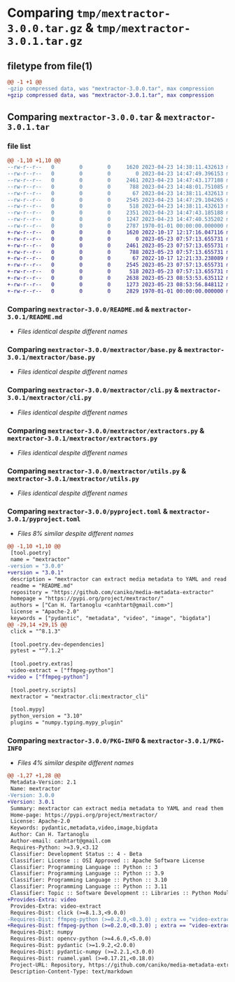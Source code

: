 # Comparing `tmp/mextractor-3.0.0.tar.gz` & `tmp/mextractor-3.0.1.tar.gz`

## filetype from file(1)

```diff
@@ -1 +1 @@
-gzip compressed data, was "mextractor-3.0.0.tar", max compression
+gzip compressed data, was "mextractor-3.0.1.tar", max compression
```

## Comparing `mextractor-3.0.0.tar` & `mextractor-3.0.1.tar`

### file list

```diff
@@ -1,10 +1,10 @@
--rw-r--r--   0        0        0     1620 2023-04-23 14:38:11.432613 mextractor-3.0.0/README.md
--rw-r--r--   0        0        0        0 2023-04-23 14:47:49.396153 mextractor-3.0.0/mextractor/__init__.py
--rw-r--r--   0        0        0     2461 2023-04-23 14:47:43.177188 mextractor-3.0.0/mextractor/base.py
--rw-r--r--   0        0        0      788 2023-04-23 14:48:01.751085 mextractor-3.0.0/mextractor/cli.py
--rw-r--r--   0        0        0       67 2023-04-23 14:38:11.432613 mextractor-3.0.0/mextractor/constants.py
--rw-r--r--   0        0        0     2545 2023-04-23 14:47:29.104265 mextractor-3.0.0/mextractor/extractors.py
--rw-r--r--   0        0        0      518 2023-04-23 14:38:11.432613 mextractor-3.0.0/mextractor/utils.py
--rw-r--r--   0        0        0     2351 2023-04-23 14:47:43.185188 mextractor-3.0.0/mextractor/workflow.py
--rw-r--r--   0        0        0     1247 2023-04-23 14:47:40.535202 mextractor-3.0.0/pyproject.toml
--rw-r--r--   0        0        0     2787 1970-01-01 00:00:00.000000 mextractor-3.0.0/PKG-INFO
+-rw-r--r--   0        0        0     1620 2022-10-17 12:17:16.047116 mextractor-3.0.1/README.md
+-rw-r--r--   0        0        0        0 2023-05-23 07:57:13.655731 mextractor-3.0.1/mextractor/__init__.py
+-rw-r--r--   0        0        0     2461 2023-05-23 07:57:13.655731 mextractor-3.0.1/mextractor/base.py
+-rw-r--r--   0        0        0      788 2023-05-23 07:57:13.655731 mextractor-3.0.1/mextractor/cli.py
+-rw-r--r--   0        0        0       67 2022-10-17 12:21:33.238089 mextractor-3.0.1/mextractor/constants.py
+-rw-r--r--   0        0        0     2545 2023-05-23 07:57:13.655731 mextractor-3.0.1/mextractor/extractors.py
+-rw-r--r--   0        0        0      518 2023-05-23 07:57:13.655731 mextractor-3.0.1/mextractor/utils.py
+-rw-r--r--   0        0        0     2638 2023-05-23 08:53:53.635112 mextractor-3.0.1/mextractor/workflow.py
+-rw-r--r--   0        0        0     1273 2023-05-23 08:53:56.848112 mextractor-3.0.1/pyproject.toml
+-rw-r--r--   0        0        0     2829 1970-01-01 00:00:00.000000 mextractor-3.0.1/PKG-INFO
```

### Comparing `mextractor-3.0.0/README.md` & `mextractor-3.0.1/README.md`

 * *Files identical despite different names*

### Comparing `mextractor-3.0.0/mextractor/base.py` & `mextractor-3.0.1/mextractor/base.py`

 * *Files identical despite different names*

### Comparing `mextractor-3.0.0/mextractor/cli.py` & `mextractor-3.0.1/mextractor/cli.py`

 * *Files identical despite different names*

### Comparing `mextractor-3.0.0/mextractor/extractors.py` & `mextractor-3.0.1/mextractor/extractors.py`

 * *Files identical despite different names*

### Comparing `mextractor-3.0.0/mextractor/utils.py` & `mextractor-3.0.1/mextractor/utils.py`

 * *Files identical despite different names*

### Comparing `mextractor-3.0.0/pyproject.toml` & `mextractor-3.0.1/pyproject.toml`

 * *Files 8% similar despite different names*

```diff
@@ -1,10 +1,10 @@
 [tool.poetry]
 name = "mextractor"
-version = "3.0.0"
+version = "3.0.1"
 description = "mextractor can extract media metadata to YAML and read them"
 readme = "README.md"
 repository = "https://github.com/caniko/media-metadata-extractor"
 homepage = "https://pypi.org/project/mextractor/"
 authors = ["Can H. Tartanoglu <canhtart@gmail.com>"]
 license = "Apache-2.0"
 keywords = ["pydantic", "metadata", "video", "image", "bigdata"]
@@ -29,14 +29,15 @@
 click = "^8.1.3"
 
 [tool.poetry.dev-dependencies]
 pytest = "^7.1.2"
 
 [tool.poetry.extras]
 video-extract = ["ffmpeg-python"]
+video = ["ffmpeg-python"]
 
 [tool.poetry.scripts]
 mextractor = "mextractor.cli:mextractor_cli"
 
 [tool.mypy]
 python_version = "3.10"
 plugins = "numpy.typing.mypy_plugin"
```

### Comparing `mextractor-3.0.0/PKG-INFO` & `mextractor-3.0.1/PKG-INFO`

 * *Files 4% similar despite different names*

```diff
@@ -1,27 +1,28 @@
 Metadata-Version: 2.1
 Name: mextractor
-Version: 3.0.0
+Version: 3.0.1
 Summary: mextractor can extract media metadata to YAML and read them
 Home-page: https://pypi.org/project/mextractor/
 License: Apache-2.0
 Keywords: pydantic,metadata,video,image,bigdata
 Author: Can H. Tartanoglu
 Author-email: canhtart@gmail.com
 Requires-Python: >=3.9,<3.12
 Classifier: Development Status :: 4 - Beta
 Classifier: License :: OSI Approved :: Apache Software License
 Classifier: Programming Language :: Python :: 3
 Classifier: Programming Language :: Python :: 3.9
 Classifier: Programming Language :: Python :: 3.10
 Classifier: Programming Language :: Python :: 3.11
 Classifier: Topic :: Software Development :: Libraries :: Python Modules
+Provides-Extra: video
 Provides-Extra: video-extract
 Requires-Dist: click (>=8.1.3,<9.0.0)
-Requires-Dist: ffmpeg-python (>=0.2.0,<0.3.0) ; extra == "video-extract"
+Requires-Dist: ffmpeg-python (>=0.2.0,<0.3.0) ; extra == "video-extract" or extra == "video"
 Requires-Dist: numpy
 Requires-Dist: opencv-python (>=4.6.0,<5.0.0)
 Requires-Dist: pydantic (>=1.9.2,<2.0.0)
 Requires-Dist: pydantic-numpy (>=2.2.1,<3.0.0)
 Requires-Dist: ruamel.yaml (>=0.17.21,<0.18.0)
 Project-URL: Repository, https://github.com/caniko/media-metadata-extractor
 Description-Content-Type: text/markdown
```

